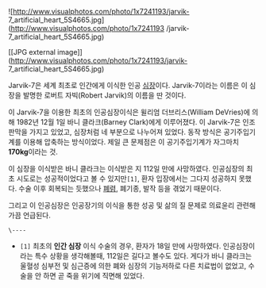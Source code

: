 ![http://www.visualphotos.com/photo/1x7241193/jarvik-
7_artificial_heart_5S4665.jpg](http://www.visualphotos.com/photo/1x7241193
/jarvik-7_artificial_heart_5S4665.jpg)

[[JPG external image]](http://www.visualphotos.com/photo/1x7241193/jarvik-
7_artificial_heart_5S4665.jpg)

  
Jarvik-7은 세계 최초로 인간에게 이식한 인공 [심장](%EC%8B%AC%EC%9E%A5.md)이다. Jarvik-7이라는 이름은
이 심장을 발명한 로버트 자빅(Robert Jarvik)의 이름을 딴 것이다.

이 Jarvik-7을 이용한 최초의 인공심장이식은 윌리엄 더브리스(William DeVries)에 의해 1982년 12월 1일 바니
클라크(Barney Clark)에게 이루어졌다. 이 Jarvik-7은 인조판막을 가지고 있었고, 심장처럼 네 부분으로 나누어져 있었다. 동작
방식은 공기주입기계를 이용해 압축하는 방식이었다. 제일 큰 문제점은 이 공기주입기계가 자그마치 **170kg**이라는 것.

이 심장을 이식받은 바니 클라크는 이식받은 지 112일 만에 사망하였다. 인공심장의 최초 시도로는 성공적이었다고 볼 수 있지만`[1]`,
환자 입장에서는 그다지 성공하지 못했다. 수술 이후 회복되는 듯했으나 [폐렴](%ED%8F%90%EB%A0%B4.md), 폐기종, 발작
등을 겪었기 때문이다.

그리고 이 인공심장은 인공장기의 이식을 통한 성공 및 삶의 질 문제로 의료윤리 관련해 가끔 언급된다.

`\----`

  * `[1]` 최초의 **인간 심장** 이식 수술의 경우, 환자가 18일 만에 사망하였다. 인공심장이라는 특수 상황을 생각해볼때, 112일은 길다고 볼수도 있다. 게다가 바니 클라크는 울혈성 심부전 및 심근증에 의한 폐와 심장의 기능저하로 다른 치료법이 없었고, 수술을 안 하면 곧 죽을 위기에 직면해 있었다.

